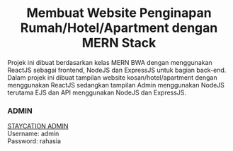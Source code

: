 <h1 align="center">Membuat Website Penginapan Rumah/Hotel/Apartment dengan MERN Stack</h1>

Projek ini dibuat berdasarkan kelas MERN BWA dengan menggunakan ReactJS sebagai frontend, NodeJS dan ExpressJS untuk bagian back-end. Dalam projek ini dibuat tampilan website kosan/hotel/apartment dengan menggunakan ReactJS sedangkan tampilan Admin menggunakan NodeJS terutama EJS dan API menggunakan NodeJS dan ExpressJS.
</br>

### ADMIN </br>
[STAYCATION ADMIN](https://staycation12.herokuapp.com/admin/signin)</br>
Username: admin </br>
Password: rahasia

